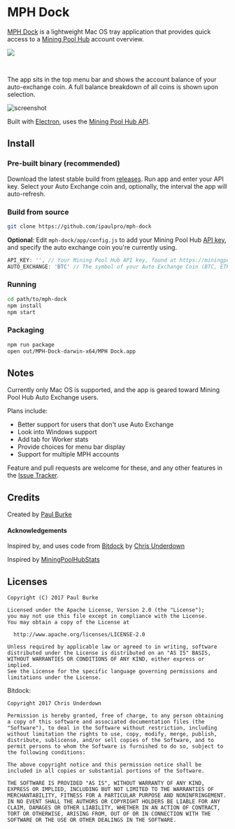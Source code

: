 # MPH Dock

[MPH Dock](https://github.com/ipaulpro/MPH-Dock/) is a lightweight Mac OS tray application that provides quick access to a [Mining Pool Hub](https://miningpoolhub.com) account overview.
<br>

[<img src="https://i.imgur.com/12yftcN.png">](https://github.com/ipaulpro/MPH-Dock/releases)

<br>

The app sits in the top menu bar and shows the account balance of your auto-exchange coin. A full balance breakdown of all coins is shown upon selection.

![screenshot](https://i.imgur.com/yQmDxZd.jpg)

Built with [Electron](http://electron.atom.io), uses the [Mining Pool Hub API](https://github.com/miningpoolhub/php-mpos/wiki/API-Reference).

## Install

### Pre-built binary (recommended)
Download the latest stable build from [releases](https://github.com/ipaulpro/MPH-Dock/releases). Run app and enter your API key. Select your Auto Exchange coin and, optionally, the interval the app will auto-refresh.

### Build from source

```sh
git clone https://github.com/ipaulpro/mph-dock
```

**Optional**:  Edit `mph-dock/app/config.js` to add your Mining Pool Hub [API key](https://miningpoolhub.com/?page=account&action=edit), and specify the auto exchange coin you're currently using.

```javascript 1.6
API_KEY: '', // Your Mining Pool Hub API key, found at https://miningpoolhub.com/?page=account&action=edit
AUTO_EXCHANGE: 'BTC' // The symbol of your Auto Exchange Coin (BTC, ETH, LTC, etc.)
```

### Running

```sh
cd path/to/mph-dock
npm install
npm start
```

### Packaging

```sh
npm run package
open out/MPH-Dock-darwin-x64/MPH Dock.app
```

## Notes

Currently only Mac OS is supported, and the app is geared toward Mining Pool Hub Auto Exchange users.

Plans include: 
- Better support for users that don't use Auto Exchange
- Look into Windows support
- Add tab for Worker stats
- Provide choices for menu bar display
- Support for multiple MPH accounts

Feature and pull requests are welcome for these, and any other features in the [Issue Tracker](https://github.com/ipaulpro/MPH-Dock/issues).

## Credits

Created by [Paul Burke](https://github.com/ipaulpro)

#### Acknowledgements

Inspired by, and uses code from [Bitdock](https://github.com/chrisunderdown/bitdock) by [Chris Underdown](http://twitter.com/chrisunderdown)

Inspired by [MiningPoolHubStats](https://github.com/jimok82/MiningPoolHubStats)

## Licenses

    Copyright (C) 2017 Paul Burke
    
    Licensed under the Apache License, Version 2.0 (the "License");
    you may not use this file except in compliance with the License.
    You may obtain a copy of the License at
    
      http://www.apache.org/licenses/LICENSE-2.0
    
    Unless required by applicable law or agreed to in writing, software
    distributed under the License is distributed on an "AS IS" BASIS,
    WITHOUT WARRANTIES OR CONDITIONS OF ANY KIND, either express or implied.
    See the License for the specific language governing permissions and
    limitations under the License.
    
Bitdock:

```
Copyright 2017 Chris Underdown

Permission is hereby granted, free of charge, to any person obtaining a copy of this software and associated documentation files (the "Software"), to deal in the Software without restriction, including without limitation the rights to use, copy, modify, merge, publish, distribute, sublicense, and/or sell copies of the Software, and to permit persons to whom the Software is furnished to do so, subject to the following conditions:

The above copyright notice and this permission notice shall be included in all copies or substantial portions of the Software.

THE SOFTWARE IS PROVIDED "AS IS", WITHOUT WARRANTY OF ANY KIND, EXPRESS OR IMPLIED, INCLUDING BUT NOT LIMITED TO THE WARRANTIES OF MERCHANTABILITY, FITNESS FOR A PARTICULAR PURPOSE AND NONINFRINGEMENT. IN NO EVENT SHALL THE AUTHORS OR COPYRIGHT HOLDERS BE LIABLE FOR ANY CLAIM, DAMAGES OR OTHER LIABILITY, WHETHER IN AN ACTION OF CONTRACT, TORT OR OTHERWISE, ARISING FROM, OUT OF OR IN CONNECTION WITH THE SOFTWARE OR THE USE OR OTHER DEALINGS IN THE SOFTWARE.
```